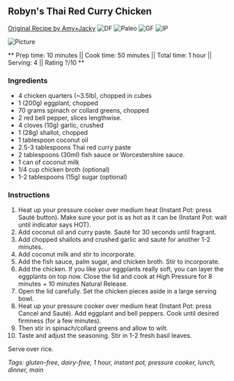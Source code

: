 ## Robyn's Thai Red Curry Chicken

[Original Recipe by Amy+Jacky](https://www.pressurecookrecipes.com/easyrecipe-print/10651-0/)
![DF](https://img.shields.io/badge/-Dairy--free-blue.svg)
![Paleo](https://img.shields.io/badge/-Paleo-blueviolet.svg)
![GF](https://img.shields.io/badge/-Gluten--free-yellow.svg)
![IP](https://img.shields.io/badge/-Instant%20pot-ff69b4.svg)

![Picture](../img/)

** Prep time: 10 minutes || Cook time: 50 minutes || Total time: 1 hour || Serving: 4 || Rating ?/10 **

### Ingredients

- 4 chicken quarters (~3.5lb), chopped in cubes
- 1 (200g) eggplant, chopped
- 70 grams spinach or collard greens, chopped
- 2 red bell pepper, slices lengthwise.
- 4 cloves (10g) garlic, crushed
- 1 (28g) shallot, chopped
- 1 tablespoon coconut oil
- 2.5-3 tablespoons Thai red curry paste
- 2 tablespoons (30ml) fish sauce or Worcestershire sauce.
- 1 can of coconut milk
- 1/4 cup chicken broth (optional)
- 1-2 tablespoons (15g) sugar (optional)

### Instructions

1. Heat up your pressure cooker over medium heat (Instant Pot: press Sauté button). Make sure your pot is as hot as it can be (Instant Pot: wait until indicator says HOT).
2. Add coconut oil and curry paste. Sauté for 30 seconds until fragrant. 
3. Add chopped shallots and crushed garlic and sauté for another 1-2 minutes.
4. Add coconut milk and stir to incorporate. 
5. Add the fish sauce, palm sugar, and chicken broth. Stir to incorporate.
6. Add the chicken. If you like your eggplants really soft, you can layer the eggplants on top now. Close the lid and cook at High Pressure for 8 minutes + 10 minutes Natural Release. 
7. Open the lid carefully. Set the chicken pieces aside in a large serving bowl. 
8. Heat up your pressure cooker over medium heat (Instant Pot: press Cancel and Sauté). Add eggplant and bell peppers. Cook until desired firmness (for a few minutes). 
9. Then stir in spinach/collard greens and allow to wilt.
10. Taste and adjust the seasoning. Stir in 1-2 fresh basil leaves.

Serve over rice.

_Tags: gluten-free, dairy-free, 1 hour, instant pot, pressure cooker, lunch, dinner, main_